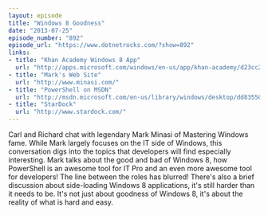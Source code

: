 ```yaml
---
layout: episode
title: "Windows 8 Goodness"
date: "2013-07-25"
episode_number: "892"
episode_url: "https://www.dotnetrocks.com/?show=892"
links:
- title: "Khan Academy Windows 8 App"
  url: "http://apps.microsoft.com/windows/en-us/app/khan-academy/d23cc2b2-c105-4db3-9946-e44bacc56f7b"
- title: "Mark's Web Site"
  url: "http://www.minasi.com/"
- title: "PowerShell on MSDN"
  url: "http://msdn.microsoft.com/en-us/library/windows/desktop/dd835506(v=vs.85).aspx"
- title: "StarDock"
  url: "http://www.stardock.com/"
---
```


Carl and Richard chat with legendary Mark Minasi of Mastering Windows fame. While Mark largely focuses on the IT side of Windows, this conversation digs into the topics that developers will find especially interesting. Mark talks about the good and bad of Windows 8, how PowerShell is an awesome tool for IT Pro and an even more awesome tool for developers! The line between the roles has blurred! There's also a brief discussion about side-loading Windows 8 applications, it's still harder than it needs to be. It's not just about goodness of Windows 8, it's about the reality of what is hard and easy.
